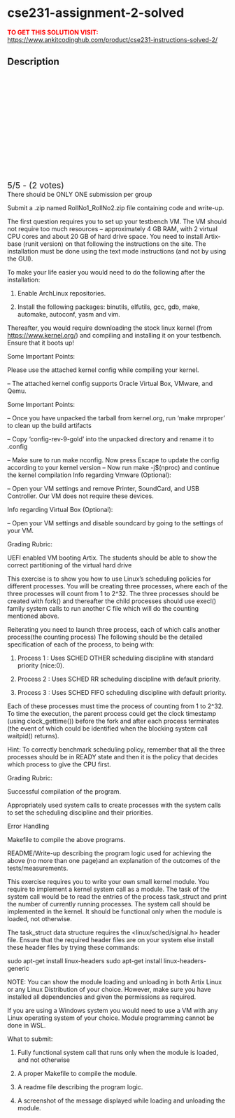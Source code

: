 # cse231-assignment-2-solved



**<span style='color:red'>TO GET THIS SOLUTION VISIT:</span>** https://www.ankitcodinghub.com/product/cse231-instructions-solved-2/

<h2>Description</h2>



<div class="kk-star-ratings kksr-auto kksr-align-center kksr-valign-top" data-payload="{&quot;align&quot;:&quot;center&quot;,&quot;id&quot;:&quot;128562&quot;,&quot;slug&quot;:&quot;default&quot;,&quot;valign&quot;:&quot;top&quot;,&quot;ignore&quot;:&quot;&quot;,&quot;reference&quot;:&quot;auto&quot;,&quot;class&quot;:&quot;&quot;,&quot;count&quot;:&quot;2&quot;,&quot;legendonly&quot;:&quot;&quot;,&quot;readonly&quot;:&quot;&quot;,&quot;score&quot;:&quot;5&quot;,&quot;starsonly&quot;:&quot;&quot;,&quot;best&quot;:&quot;5&quot;,&quot;gap&quot;:&quot;4&quot;,&quot;greet&quot;:&quot;Rate this product&quot;,&quot;legend&quot;:&quot;5\/5 - (2 votes)&quot;,&quot;size&quot;:&quot;24&quot;,&quot;title&quot;:&quot;CSE231 Assignment 2 Solved&quot;,&quot;width&quot;:&quot;138&quot;,&quot;_legend&quot;:&quot;{score}\/{best} - ({count} {votes})&quot;,&quot;font_factor&quot;:&quot;1.25&quot;}">
            
<div class="kksr-stars">
    
<div class="kksr-stars-inactive">
            <div class="kksr-star" data-star="1" style="padding-right: 4px">
            

<div class="kksr-icon" style="width: 24px; height: 24px;"></div>
        </div>
            <div class="kksr-star" data-star="2" style="padding-right: 4px">
            

<div class="kksr-icon" style="width: 24px; height: 24px;"></div>
        </div>
            <div class="kksr-star" data-star="3" style="padding-right: 4px">
            

<div class="kksr-icon" style="width: 24px; height: 24px;"></div>
        </div>
            <div class="kksr-star" data-star="4" style="padding-right: 4px">
            

<div class="kksr-icon" style="width: 24px; height: 24px;"></div>
        </div>
            <div class="kksr-star" data-star="5" style="padding-right: 4px">
            

<div class="kksr-icon" style="width: 24px; height: 24px;"></div>
        </div>
    </div>
    
<div class="kksr-stars-active" style="width: 138px;">
            <div class="kksr-star" style="padding-right: 4px">
            

<div class="kksr-icon" style="width: 24px; height: 24px;"></div>
        </div>
            <div class="kksr-star" style="padding-right: 4px">
            

<div class="kksr-icon" style="width: 24px; height: 24px;"></div>
        </div>
            <div class="kksr-star" style="padding-right: 4px">
            

<div class="kksr-icon" style="width: 24px; height: 24px;"></div>
        </div>
            <div class="kksr-star" style="padding-right: 4px">
            

<div class="kksr-icon" style="width: 24px; height: 24px;"></div>
        </div>
            <div class="kksr-star" style="padding-right: 4px">
            

<div class="kksr-icon" style="width: 24px; height: 24px;"></div>
        </div>
    </div>
</div>
                

<div class="kksr-legend" style="font-size: 19.2px;">
            5/5 - (2 votes)    </div>
    </div>
There should be ONLY ONE submission per group

Submit a .zip named RollNo1_RollNo2.zip file containing code and write-up.

The first question requires you to set up your testbench VM. The VM should not require too much resources – approximately 4 GB RAM, with 2 virtual CPU cores and about 20 GB of hard drive space. You need to install Artix-base (runit version) on that following the instructions on the site. The installation must be done using the text mode instructions (and not by using the GUI).

To make your life easier you would need to do the following after the installation:

1. Enable ArchLinux repositories.

2. Install the following packages: binutils, elfutils, gcc, gdb, make, automake, autoconf, yasm and vim.

Thereafter, you would require downloading the stock linux kernel (from https://www.kernel.org/) and compiling and installing it on your testbench. Ensure that it boots up!

Some Important Points:

Please use the attached kernel config while compiling your kernel.

– The attached kernel config supports Oracle Virtual Box, VMware, and Qemu.

Some Important Points:

– Once you have unpacked the tarball from kernel.org, run ‘make mrproper’ to clean up the build artifacts

– Copy ‘config-rev-9-gold’ into the unpacked directory and rename it to .config

– Make sure to run make nconfig. Now press Escape to update the config according to your kernel version – Now run make -j$(nproc) and continue the kernel compilation Info regarding Vmware (Optional):

– Open your VM settings and remove Printer, SoundCard, and USB Controller. Our VM does not require these devices.

Info regarding Virtual Box (Optional):

– Open your VM settings and disable soundcard by going to the settings of your VM.

Grading Rubric:

UEFI enabled VM booting Artix. The students should be able to show the correct partitioning of the virtual hard drive

This exercise is to show you how to use Linux’s scheduling policies for different processes. You will be creating three processes, where each of the three processes will count from 1 to 2^32. The three processes should be created with fork() and thereafter the child processes should use execl() family system calls to run another C file which will do the counting mentioned above.

Reiterating you need to launch three process, each of which calls another process(the counting process) The following should be the detailed specification of each of the process, to being with:

1. Process 1 : Uses SCHED OTHER scheduling discipline with standard priority (nice:0).

2. Process 2 : Uses SCHED RR scheduling discipline with default priority.

3. Process 3 : Uses SCHED FIFO scheduling discipline with default priority.

Each of these processes must time the process of counting from 1 to 2^32. To time the execution, the parent process could get the clock timestamp (using clock_gettime()) before the fork and after each process terminates (the event of which could be identified when the blocking system call waitpid() returns).

Hint: To correctly benchmark scheduling policy, remember that all the three processes should be in READY state and then it is the policy that decides which process to give the CPU first.

Grading Rubric:

Successful compilation of the program.

Appropriately used system calls to create processes with the system calls to set the scheduling discipline and their priorities.

Error Handling

Makefile to compile the above programs.

README/Write-up describing the program logic used for achieving the above (no more than one page)and an explanation of the outcomes of the tests/measurements.

This exercise requires you to write your own small kernel module. You require to implement a kernel system call as a module. The task of the system call would be to read the entries of the process task_struct and print the number of currently running processes. The system call should be implemented in the kernel. It should be functional only when the module is loaded, not otherwise.

The task_struct data structure requires the &lt;linux/sched/signal.h&gt; header file. Ensure that the required header files are on your system else install these header files by trying these commands:

sudo apt-get install linux-headers sudo apt-get install linux-headers-generic

NOTE: You can show the module loading and unloading in both Artix Linux or any Linux Distribution of your choice. However, make sure you have installed all dependencies and given the permissions as required.

If you are using a Windows system you would need to use a VM with any Linux operating system of your choice. Module programming cannot be done in WSL.

What to submit:

1. Fully functional system call that runs only when the module is loaded, and not otherwise

2. A proper Makefile to compile the module.

3. A readme file describing the program logic.

4. A screenshot of the message displayed while loading and unloading the module.
